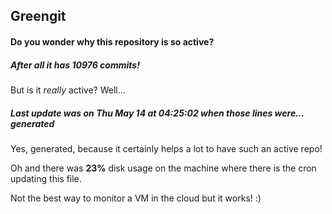 ## Greengit

#### Do you wonder why this repository is so active?

##### After all it has 10976 commits!

But is it *really* active? Well...

##### Last update was on Thu May 14 at 04:25:02 when those lines were... generated

Yes, generated, because it certainly helps a lot to have such an active repo!

Oh and there was **23%** disk usage on the machine
where there is the cron updating this file.

Not the best way to monitor a VM in the cloud but it works! :)
